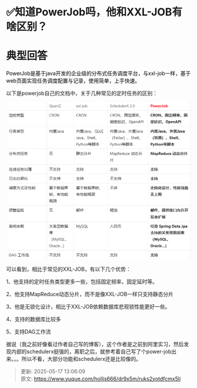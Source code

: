 # ✅知道PowerJob吗，他和XXL-JOB有啥区别？

# 典型回答


<font style="color:rgb(0, 0, 0);">PowerJob是基于java开发的企业级的分布式任务调度平台，与xxl-job一样，基于web页面实现任务调度配置与记录，使用简单，上手快速。</font>



以下是powerjob自己的文档中，关于几种常见的定时任务的区别：



![1747458350242-714a3eeb-27da-45f9-9df7-312df9a6273f.png](./img/eI7qEvpHlaQylHrc/1747458350242-714a3eeb-27da-45f9-9df7-312df9a6273f-230803.png)



可以看到，相比于常见的XXL-JOB，有以下几个优势：

1、他支持的定时任务类型更多一些，包括固定频率，固定延时等。

2、他支持MapReduce动态分片，而不是像XXL-JOB一样只支持静态分片

3、他是无锁化设计，相比于XXL-JOB依赖数据库悲观锁性能更好一些。

4、支持的数据库比较多

5、支持DAG工作流





据说（我之前好像看过作者自己写的博客），这个作者是之前到阿里实习，然后发现内部的schedulerx挺强的，离职之后，就参考着自己写了个power-job出来。。。所以不看，大部分功能和schedulerx还是比较像的。



> 更新: 2025-05-17 13:06:09  
> 原文: <https://www.yuque.com/hollis666/dr9x5m/ruks2yotdfcmx5li>